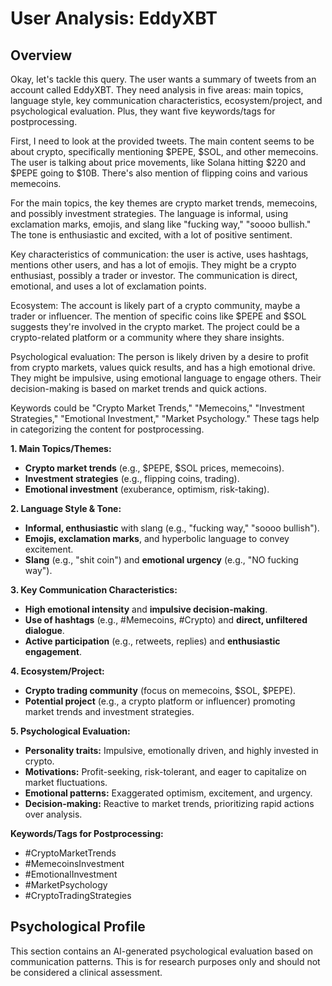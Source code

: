 # User Analysis: EddyXBT

## Overview

<think>
Okay, let's tackle this query. The user wants a summary of tweets from an account called EddyXBT. They need analysis in five areas: main topics, language style, key communication characteristics, ecosystem/project, and psychological evaluation. Plus, they want five keywords/tags for postprocessing.

First, I need to look at the provided tweets. The main content seems to be about crypto, specifically mentioning $PEPE, $SOL, and other memecoins. The user is talking about price movements, like Solana hitting $220 and $PEPE going to $10B. There's also mention of flipping coins and various memecoins.

For the main topics, the key themes are crypto market trends, memecoins, and possibly investment strategies. The language is informal, using exclamation marks, emojis, and slang like "fucking way," "soooo bullish." The tone is enthusiastic and excited, with a lot of positive sentiment.

Key characteristics of communication: the user is active, uses hashtags, mentions other users, and has a lot of emojis. They might be a crypto enthusiast, possibly a trader or investor. The communication is direct, emotional, and uses a lot of exclamation points.

Ecosystem: The account is likely part of a crypto community, maybe a trader or influencer. The mention of specific coins like $PEPE and $SOL suggests they're involved in the crypto market. The project could be a crypto-related platform or a community where they share insights.

Psychological evaluation: The person is likely driven by a desire to profit from crypto markets, values quick results, and has a high emotional drive. They might be impulsive, using emotional language to engage others. Their decision-making is based on market trends and quick actions.

Keywords could be "Crypto Market Trends," "Memecoins," "Investment Strategies," "Emotional Investment," "Market Psychology." These tags help in categorizing the content for postprocessing.
</think>

**1. Main Topics/Themes:**  
- **Crypto market trends** (e.g., $PEPE, $SOL prices, memecoins).  
- **Investment strategies** (e.g., flipping coins, trading).  
- **Emotional investment** (exuberance, optimism, risk-taking).  

**2. Language Style & Tone:**  
- **Informal, enthusiastic** with slang (e.g., "fucking way," "soooo bullish").  
- **Emojis, exclamation marks**, and hyperbolic language to convey excitement.  
- **Slang** (e.g., "shit coin") and **emotional urgency** (e.g., "NO fucking way").  

**3. Key Communication Characteristics:**  
- **High emotional intensity** and **impulsive decision-making**.  
- **Use of hashtags** (e.g., #Memecoins, #Crypto) and **direct, unfiltered dialogue**.  
- **Active participation** (e.g., retweets, replies) and **enthusiastic engagement**.  

**4. Ecosystem/Project:**  
- **Crypto trading community** (focus on memecoins, $SOL, $PEPE).  
- **Potential project** (e.g., a crypto platform or influencer) promoting market trends and investment strategies.  

**5. Psychological Evaluation:**  
- **Personality traits:** Impulsive, emotionally driven, and highly invested in crypto.  
- **Motivations:** Profit-seeking, risk-tolerant, and eager to capitalize on market fluctuations.  
- **Emotional patterns:** Exaggerated optimism, excitement, and urgency.  
- **Decision-making:** Reactive to market trends, prioritizing rapid actions over analysis.  

**Keywords/Tags for Postprocessing:**  
- #CryptoMarketTrends  
- #MemecoinsInvestment  
- #EmotionalInvestment  
- #MarketPsychology  
- #CryptoTradingStrategies

## Psychological Profile

This section contains an AI-generated psychological evaluation based on communication patterns. This is for research purposes only and should not be considered a clinical assessment.
